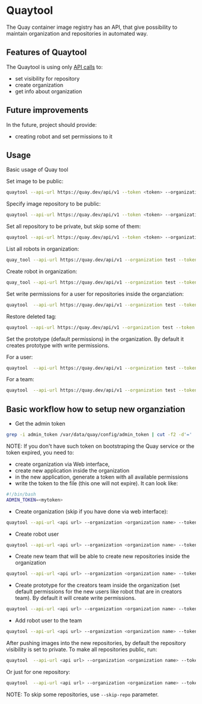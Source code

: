 # Quaytool

The Quay container image registry has an API, that give
possibility to maintain organization and repositories in
automated way.

## Features of Quaytool

The Quaytool is using only [API calls](https://docs.quay.io/api/swagger/)
to:

- set visibility for repository
- create organization
- get info about organization

## Future improvements

In the future, project should provide:

- creating robot and set permissions to it

## Usage

Basic usage of Quay tool

Set image to be public:

```sh
quaytool --api-url https://quay.dev/api/v1 --token <token> --organization myorganization --visibility public
```

Specify image repository to be public:

```sh
quaytool --api-url https://quay.dev/api/v1 --token <token> --organization myorganization --repository test --repository test2 --visibility public
```

Set all repository to be private, but skip some of them:

```sh
quaytool --api-url https://quay.dev/api/v1 --token <token> --organization myorganization --skip test3 --skip test4 --visibility public
```

List all robots in organization:

```sh
quay_tool --api-url https://quay.dev/api/v1 --organization test --token sometoken --insecure --list-robots
```

Create robot in organization:

```sh
quay_tool --api-url https://quay.dev/api/v1 --organization test --token sometoken --create-robot bender
```

Set write permissions for a user for repositories inside the organziation:

```sh
quaytool  --api-url https://quay.dev/api/v1 --organization test --token sometoken --user test+cirobot --set-permissions
```

Restore deleted tag:

```sh
quaytool --api-url https://quay.dev/api/v1 --organization test --token sometoken--tag 14ee273e8565960cf6d5b6e26ae92ade --restore-tag
```

Set the prototype (default permissions) in the organization.
By default it creates prototype with write permissions.

For a user:

```sh
quaytool  --api-url https://quay.dev/api/v1 --organization test --token sometoken --create-prototype --user test+cirobot
```

For a team:

```sh
quaytool  --api-url https://quay.dev/api/v1 --organization test --token sometoken --create-prototype --team creators
```

## Basic workflow how to setup new organziation

- Get the admin token

```sh
grep -i admin_token /var/data/quay/config/admin_token | cut -f2 -d'='
```

NOTE: If you don't have such token on bootstraping the Quay service or
the token expired, you need to:

- create organization via Web interface,
- create new application inside the organization
- in the new application, generate a token with all available permissions
- write the token to the file (this one will not expire). It can look like:

```sh
#!/bin/bash
ADMIN_TOKEN=<mytoken>
```

- Create organization (skip if you have done via web interface):

```sh
quaytool --api-url <api url> --organization <organization name> --token <admin token> --create-organization
```

- Create robot user

```sh
quaytool --api-url <api url> --organization <organization name> --token <admin token> --robot <robot_name> --create-robot
```

- Create new team that will be able to create new repositories inside the organization

```sh
quaytool --api-url <api url> --organization <organization name> --token <admin token> --team <team name> --create-team
```

- Create prototype for the creators team inside the organization (set default permissions for the new users like robot that are in creators team).
  By default it will create write permissions.

```sh
quaytool --api-url <api url> --organization <organization name> --token <admin token> --team <team name> --create-prototype
```

- Add robot user to the team

```sh
quaytool --api-url <api url> --organization <organization name> --token <admin token> --team <team name> --user <robot user> --add-member
```

After pushing images into the new repositories, by default the repository visibility is set
to private. To make all repositories public, run:

```sh
quaytool  --api-url <api url> --organization <organization name> --token <admin token> --visibility public --set-visibility
```

Or just for one repository:

```sh
quaytool  --api-url <api url> --organization <organization name> --token <admin token> --repository <repository> --visibility public --set-visibility
```

NOTE: To skip some repositories, use `--skip-repo` parameter.
